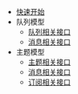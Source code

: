 - [快速开始](quickstart.md)
- 队列模型
  - [队列相关接口](queue.md)
  - [消息相关接口](queue_message.md)
- 主题模型
  - [主题相关接口](topic.md)
  - [消息相关接口](topic_message.md)
  - [订阅相关接口](topic_subscribe.md)